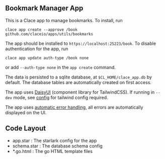 ## Bookmark Manager App

This is a Clace app to manage bookmarks. To install, run

```shell
clace app create --approve /book github.com/claceio/apps/utils/bookmarks
```

The app should be installed to `https://localhost:25223/book`. To disable authentication for the app, run

```shell
clace app update auth-type /book none
```

or add `--auth-type none` in the `app create` command.

The data is persisted to a sqlite database, at `$CL_HOME/clace_app.db` by default. The database tables are automatically created on first access.

The app uses [DaisyUI](https://daisyui.com/) (component library for TailwindCSS). If running in `--dev` mode, see [config](https://clace.io/docs/app/styling/#tailwindcss) for tailwind config required.

The app uses [automatic error handling](https://clace.io/docs/plugins/overview/#automatic-error-handling), all errors are automatically displayed on the UI.

## Code Layout

- app.star : The starlark config for the app
- schema.star : The database schema config
- \*.go.html : The go HTML template files
